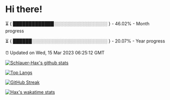 # Hi there!

⏳ { █████████████░░░░░░░░░░░░░░░░░ } - 46.02% - Month progress

⏳ { ██████░░░░░░░░░░░░░░░░░░░░░░░░ } - 20.07% - Year progress

⏰ Updated on Wed, 15 Mar 2023 06:25:12 GMT


[![Schlauer-Hax's github stats](https://github-readme-stats.vercel.app/api?username=Schlauer-Hax&show_icons=true&theme=dark&count_private=true)](https://github.com/Schlauer-Hax)


[![Top Langs](https://github-readme-stats.vercel.app/api/top-langs/?username=Schlauer-Hax&layout=compact&theme=dark)](https://github.com/Schlauer-Hax?tab=repositories)

[![GitHub Streak](https://streak-stats.demolab.com?user=Schlauer-Hax&theme=dark)](https://git.io/streak-stats)

[![Hax's wakatime stats](https://github-readme-stats.vercel.app/api/wakatime?username=Hax&theme=dark)](https://wakatime.com/@Hax)

